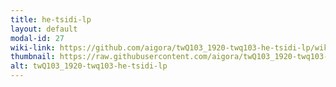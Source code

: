 ```yaml
---
title: he-tsidi-lp
layout: default
modal-id: 27
wiki-link: https://github.com/aigora/twQ103_1920-twq103-he-tsidi-lp/wiki
thumbnail: https://raw.githubusercontent.com/aigora/twQ103_1920-twq103-he-tsidi-lp/master/logo.png
alt: twQ103_1920-twq103-he-tsidi-lp
---
```

